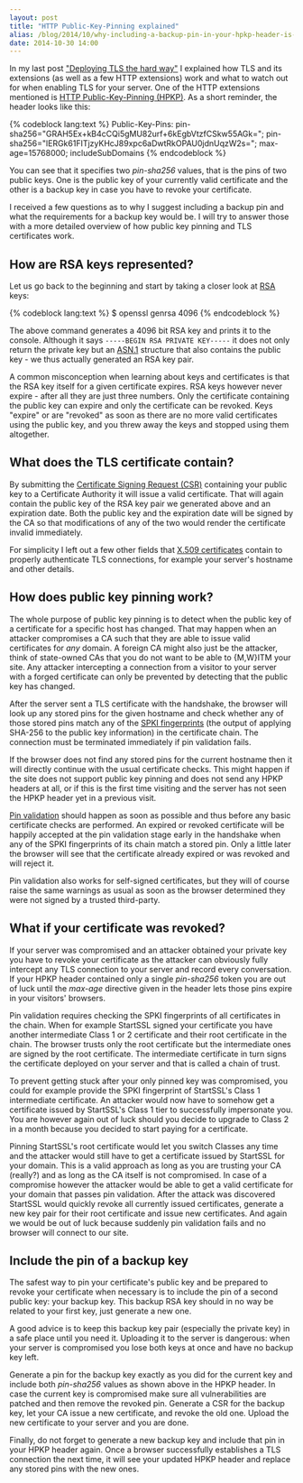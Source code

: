 ```yaml
---
layout: post
title: "HTTP Public-Key-Pinning explained"
alias: /blog/2014/10/why-including-a-backup-pin-in-your-hpkp-header-is-a-good-idea/
date: 2014-10-30 14:00
---
```


In my last post
["Deploying TLS the hard way"](/blog/2014/10/deploying-tls-the-hard-way/)
I explained how TLS and its extensions (as well as a few HTTP extensions) work
and what to watch out for when enabling TLS for your server. One of the HTTP
extensions mentioned is
[HTTP Public-Key-Pinning (HPKP)](https://developer.mozilla.org/en-US/docs/Web/Security/Public_Key_Pinning).
As a short reminder, the header looks like this:

{% codeblock lang:text %}
Public-Key-Pins:
  pin-sha256="GRAH5Ex+kB4cCQi5gMU82urf+6kEgbVtzfCSkw55AGk=";
  pin-sha256="lERGk61FITjzyKHcJ89xpc6aDwtRkOPAU0jdnUqzW2s=";
  max-age=15768000; includeSubDomains
{% endcodeblock %}

You can see that it specifies two *pin-sha256* values, that is the pins of two
public keys. One is the public key of your currently valid certificate and the
other is a backup key in case you have to revoke your certificate.

I received a few questions as to why I suggest including a backup pin and what
the requirements for a backup key would be. I will try to answer those with a
more detailed overview of how public key pinning and TLS certificates work.

## How are RSA keys represented?

Let us go back to the beginning and start by taking a closer look at
[RSA](https://en.wikipedia.org/wiki/RSA_%28cryptosystem%29) keys:

{% codeblock lang:text %}
$ openssl genrsa 4096
{% endcodeblock %}

The above command generates a 4096 bit RSA key and prints it to the console.
Although it says `-----BEGIN RSA PRIVATE KEY-----` it does not only return the
private key but an
[ASN.1](https://en.wikipedia.org/wiki/Abstract_Syntax_Notation_One) structure
that also contains the public key - we thus actually generated an RSA key pair.

A common misconception when learning about keys and certificates is that the
RSA key itself for a given certificate expires. RSA keys however never expire -
after all they are just three numbers. Only the certificate containing the
public key can expire and only the certificate can be revoked. Keys "expire" or
are "revoked" as soon as there are no more valid certificates using the public
key, and you threw away the keys and stopped using them altogether.

## What does the TLS certificate contain?

By submitting the
[Certificate Signing Request (CSR)](https://en.wikipedia.org/wiki/Certificate_signing_request)
containing your public key to a Certificate Authority it will issue a valid
certificate. That will again contain the public key of the RSA key pair we
generated above and an expiration date. Both the public key and the expiration
date will be signed by the CA so that modifications of any of the two would
render the certificate invalid immediately.

For simplicity I left out a few other fields that
[X.509 certificates](https://en.wikipedia.org/wiki/X.509#Structure_of_a_certificate)
contain to properly authenticate TLS connections, for example your server's
hostname and other details.

## How does public key pinning work?

The whole purpose of public key pinning is to detect when the public key of a
certificate for a specific host has changed. That may happen when an attacker
compromises a CA such that they are able to issue valid certificates for *any*
domain. A foreign CA might also just be the attacker, think of state-owned CAs
that you do not want to be able to {M,W}ITM your site. Any attacker intercepting
a connection from a visitor to your server with a forged certificate can only
be prevented by detecting that the public key has changed.

After the server sent a TLS certificate with the handshake, the browser will
look up any stored pins for the given hostname and check whether any of those
stored pins match any of the
[SPKI fingerprints](https://tools.ietf.org/html/draft-ietf-websec-key-pinning-21#section-2.4)
(the output of applying SHA-256 to the public key information) in the
certificate chain. The connection must be terminated immediately if pin
validation fails.

If the browser does not find any stored pins for the current hostname then it
will directly continue with the usual certificate checks. This might happen if
the site does not support public key pinning and does not send any HPKP headers
at all, or if this is the first time visiting and the server has not seen the
HPKP header yet in a previous visit.

[Pin validation](https://tools.ietf.org/html/draft-ietf-websec-key-pinning-21#section-2.6)
should happen as soon as possible and thus before any basic certificate checks
are performed. An expired or revoked certificate will be happily accepted at
the pin validation stage early in the handshake when any of the SPKI
fingerprints of its chain match a stored pin. Only a little later the browser
will see that the certificate already expired or was revoked and will reject it.

Pin validation also works for self-signed certificates, but they will of course
raise the same warnings as usual as soon as the browser determined they were
not signed by a trusted third-party.

## What if your certificate was revoked?

If your server was compromised and an attacker obtained your private key you
have to revoke your certificate as the attacker can obviously fully intercept
any TLS connection to your server and record every conversation. If your HPKP
header contained only a single *pin-sha256* token you are out of luck until the
*max-age* directive given in the header lets those pins expire in your
visitors' browsers.

Pin validation requires checking the SPKI fingerprints of all certificates in
the chain. When for example StartSSL signed your certificate you have another
intermediate Class 1 or 2 certificate and their root certificate in the chain.
The browser trusts only the root certificate but the intermediate ones are
signed by the root certificate. The intermediate certificate in turn signs the
certificate deployed on your server and that is called a chain of trust.

To prevent getting stuck after your only pinned key was compromised, you could
for example provide the SPKI fingerprint of StartSSL's Class 1 intermediate
certificate. An attacker would now have to somehow get a certificate issued by
StartSSL's Class 1 tier to successfully impersonate you. You are however again
out of luck should you decide to upgrade to Class 2 in a month because you
decided to start paying for a certificate.

Pinning StartSSL's root certificate would let you switch Classes any time and
the attacker would still have to get a certificate issued by StartSSL for your
domain. This is a valid approach as long as you are trusting your CA (really?)
and as long as the CA itself is not compromised. In case of a compromise
however the attacker would be able to get a valid certificate for your domain
that passes pin validation. After the attack was discovered StartSSL would
quickly revoke all currently issued certificates, generate a new key pair for
their root certificate and issue new certificates. And again we would be out of
luck because suddenly pin validation fails and no browser will connect to our
site.

## Include the pin of a backup key

The safest way to pin your certificate's public key and be prepared to revoke
your certificate when necessary is to include the pin of a second public key:
your backup key. This backup RSA key should in no way be related to your first
key, just generate a new one.

A good advice is to keep this backup key pair (especially the private key) in
a safe place until you need it. Uploading it to the server is dangerous: when
your server is compromised you lose both keys at once and have no backup key
left.

Generate a pin for the backup key exactly as you did for the current key and
include both *pin-sha256* values as shown above in the HPKP header. In case the
current key is compromised make sure all vulnerabilities are patched and then
remove the revoked pin. Generate a CSR for the backup key, let your CA issue a
new certificate, and revoke the old one. Upload the new certificate to your
server and you are done.

Finally, do not forget to generate a new backup key and include that pin in
your HPKP header again. Once a browser successfully establishes a TLS
connection the next time, it will see your updated HPKP header and replace any
stored pins with the new ones.
